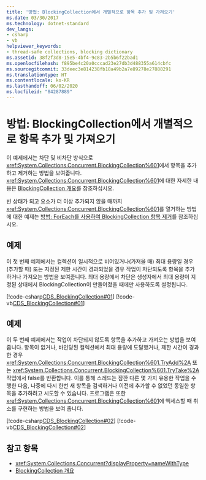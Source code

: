 ```yaml
---
title: '방법: BlockingCollection에서 개별적으로 항목 추가 및 가져오기'
ms.date: 03/30/2017
ms.technology: dotnet-standard
dev_langs:
- csharp
- vb
helpviewer_keywords:
- thread-safe collections, blocking dictionary
ms.assetid: 38f2f3d8-15e5-4bf4-9c83-2b5b6f22bad1
ms.openlocfilehash: f895be4c20a0cccad23e27db3d488355a614cbfc
ms.sourcegitcommit: 33deec3e814238fb18a49b2a7e89278e27888291
ms.translationtype: HT
ms.contentlocale: ko-KR
ms.lasthandoff: 06/02/2020
ms.locfileid: "84287889"
---
```

# <a name="how-to-add-and-take-items-individually-from-a-blockingcollection"></a>방법: BlockingCollection에서 개별적으로 항목 추가 및 가져오기
이 예제에서는 차단 및 비차단 방식으로 <xref:System.Collections.Concurrent.BlockingCollection%601>에서 항목을 추가하고 제거하는 방법을 보여줍니다. <xref:System.Collections.Concurrent.BlockingCollection%601>에 대한 자세한 내용은 [BlockingCollection 개요](blockingcollection-overview.md)를 참조하십시오.  
  
 빈 상태가 되고 요소가 더 이상 추가되지 않을 때까지 <xref:System.Collections.Concurrent.BlockingCollection%601>를 열거하는 방법에 대한 예제는 [방법: ForEach를 사용하여 BlockingCollection 항목 제거](how-to-use-foreach-to-remove.md)를 참조하십시오.
  
## <a name="example"></a>예제  
 이 첫 번째 예제에서는 컬렉션이 일시적으로 비어있거나(가져올 때) 최대 용량일 경우(추가할 때) 또는 지정된 제한 시간이 경과되었을 경우 작업이 차단되도록 항목을 추가하거나 가져오는 방법을 보여줍니다. 최대 용량에서 차단은 생성자에서 최대 용량이 지정된 상태에서 BlockingCollection이 만들어졌을 때에만 사용하도록 설정됩니다.  
  
 [!code-csharp[CDS_BlockingCollection#01](../../../../samples/snippets/csharp/VS_Snippets_Misc/cds_blockingcollection/cs/example01.cs#01)]
 [!code-vb[CDS_BlockingCollection#01](../../../../samples/snippets/visualbasic/VS_Snippets_Misc/cds_blockingcollection/vb/simpleblocking.vb#01)]  
  
## <a name="example"></a>예제  
 이 두 번째 예제에서는 작업이 차단되지 않도록 항목을 추가하고 가져오는 방법을 보여 줍니다. 항목이 없거나, 바인딩된 컬렉션에서 최대 용량에 도달했거나, 제한 시간이 경과한 경우 <xref:System.Collections.Concurrent.BlockingCollection%601.TryAdd%2A> 또는 <xref:System.Collections.Concurrent.BlockingCollection%601.TryTake%2A> 작업에서 false를 반환합니다. 이를 통해 스레드는 잠깐 다른 몇 가지 유용한 작업을 수행한 다음, 나중에 다시 한번 새 항목을 검색하거나 이전에 추가할 수 없었던 동일한 항목을 추가하려고 시도할 수 있습니다. 프로그램은 또한 <xref:System.Collections.Concurrent.BlockingCollection%601>에 액세스할 때 취소를 구현하는 방법을 보여 줍니다.  
  
 [!code-csharp[CDS_BlockingCollection#02](../../../../samples/snippets/csharp/VS_Snippets_Misc/cds_blockingcollection/cs/example02.cs#02)]
 [!code-vb[CDS_BlockingCollection#02](../../../../samples/snippets/visualbasic/VS_Snippets_Misc/cds_blockingcollection/vb/nonblockingbc.vb#02)]  
  
## <a name="see-also"></a>참고 항목

- <xref:System.Collections.Concurrent?displayProperty=nameWithType>
- [BlockingCollection 개요](blockingcollection-overview.md)
